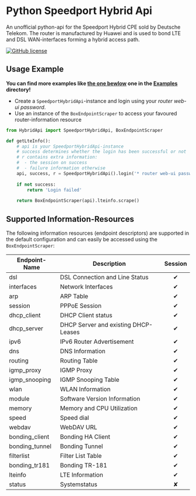 # Python Speedport Hybrid Api
An unofficial python-api for the Speedport Hybrid CPE sold by Deutsche Telekom. The router is manufactured by Huawei and is used to bond LTE and DSL WAN-interfaces forming a hybrid access path.

[![GitHub license](https://img.shields.io/badge/license-MIT-blue.svg)](https://raw.githubusercontent.com/The-Master777/HybridApi/master/LICENSE)

## Usage Example

**You can find more examples like [the one bewlow](Examples/lteinfo.py) one in the [Examples](Examples) directory!**

  * Create a `SpeedportHybridApi`-instance and login using your *router web-ui password*.
  * Use an instance of the `BoxEndpointScraper` to access your favoured router-information resource

```python
from HybridApi import SpeedportHybridApi, BoxEndpointScraper

def getLteInfo():
    # api is your SpeedportHybridApi-instance
    # success determines whether the login has been successful or not
    # r contains extra information:
    #  - the session on success
    #  - failure information otherwise
    api, success, r = SpeedportHybridApi().login('* router web-ui password *')
    
    if not success:
        return 'Login failed'
    
    return BoxEndpointScraper(api).lteinfo.scrape()
```

## Supported Information-Resources
The following information resources (endpoint descriptors) are supported in the default configuration and can easily be accessed using the `BoxEndpointScraper`:

| Endpoint-Name  | Description                          | Session |
| -------------- | ------------------------------------ |:-------:|
| dsl            | DSL Connection and Line Status       |    ✔    |
| interfaces     | Network Interfaces                   |    ✔    |
| arp            | ARP Table                            |    ✔    |
| session        | PPPoE Session                        |    ✔    |
| dhcp_client    | DHCP Client status                   |    ✔    |
| dhcp_server    | DHCP Server and existing DHCP-Leases |    ✔    |
| ipv6           | IPv6 Router Advertisement            |    ✔    |
| dns            | DNS Information                      |    ✔    |
| routing        | Routing Table                        |    ✔    |
| igmp_proxy     | IGMP Proxy                           |    ✔    |
| igmp_snooping  | IGMP Snooping Table                  |    ✔    |
| wlan           | WLAN Information                     |    ✔    |
| module         | Software Version Information         |    ✔    |
| memory         | Memory and CPU Utilization           |    ✔    |
| speed          | Speed dial                           |    ✔    |
| webdav         | WebDAV URL                           |    ✔    |
| bonding_client | Bonding HA Client                    |    ✔    |
| bonding_tunnel | Bonding Tunnel                       |    ✔    |
| filterlist     | Filter List Table                    |    ✔    |
| bonding_tr181  | Bonding TR-181                       |    ✔    |
| lteinfo        | LTE Information                      |    ✔    |
| status         | Systemstatus                         |    ✘    |


